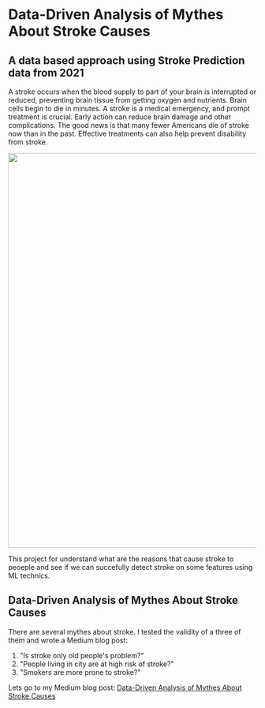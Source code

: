 # Data-Driven Analysis of Mythes About Stroke Causes
## A data based approach using Stroke Prediction data from 2021
A stroke occurs when the blood supply to part of your brain is interrupted or reduced, preventing brain tissue from getting oxygen and nutrients. Brain cells begin to die in minutes. A stroke is a medical emergency, and prompt treatment is crucial. Early action can reduce brain damage and other complications. The good news is that many fewer Americans die of stroke now than in the past. Effective treatments can also help prevent disability from stroke.

<img src="https://www.researchgate.net/profile/Fabio-Chiodo-Grandi/publication/44599636/figure/fig1/AS:196042852179975@1423751666328/Follow-up-brain-CT-scans-of-two-stroke-patients-Two-examples-of-CT-scans-of-two-stroke.png" width="800px" height="auto">

This project for understand what are the reasons that cause stroke to peoeple and see if we can succefully detect stroke on some features using ML technics.

## Data-Driven Analysis of Mythes About Stroke Causes

There are several mythes about stroke. I tested the validity of a three of them and wrote a Medium blog post:

1. "Is stroke only old people's problem?"
2. "People living in city are at high risk of stroke?"
3. "Smokers are more prone to stroke?"

Lets go to my Medium blog post: [Data-Driven Analysis of Mythes About Stroke Causes](https://medium.com/@sahika.betul/data-driven-analysis-of-mythes-about-stroke-causes-dd347899bba5)

